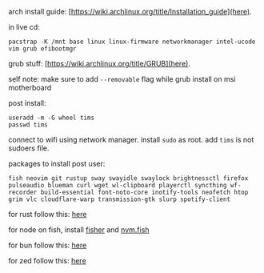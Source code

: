 arch install guide: [https://wiki.archlinux.org/title/Installation_guide](here).

in live cd:
```
pacstrap -K /mnt base linux linux-firmware networkmanager intel-ucode vim grub efibootmgr
```

grub stuff: [https://wiki.archlinux.org/title/GRUB](here).

self note: make sure to add `--removable` flag while grub install on msi motherboard

post install:

```
useradd -m -G wheel tims
passwd tims
```

connect to wifi using network manager. install `sudo` as root. add `tims` is not sudoers file. 

packages to install post user:
```
fish neovim git rustup sway swayidle swaylock brightnessctl firefox pulseaudio blueman curl wget wl-clipboard playerctl syncthing wf-recorder build-essential font-noto-core inotify-tools neofetch htop grim vlc cloudflare-warp transmission-gtk slurp spotify-client
```

for rust follow this: [here](https://wiki.debian.org/Rust)

for node on fish, install [fisher](https://github.com/jorgebucaran/fisher) and [nvm.fish](https://github.com/jorgebucaran/nvm.fish?tab=readme-ov-file)

for bun follow this: [here](https://bun.sh/docs/installation)

for zed follow this: [here](https://zed.dev/docs/getting-started)
